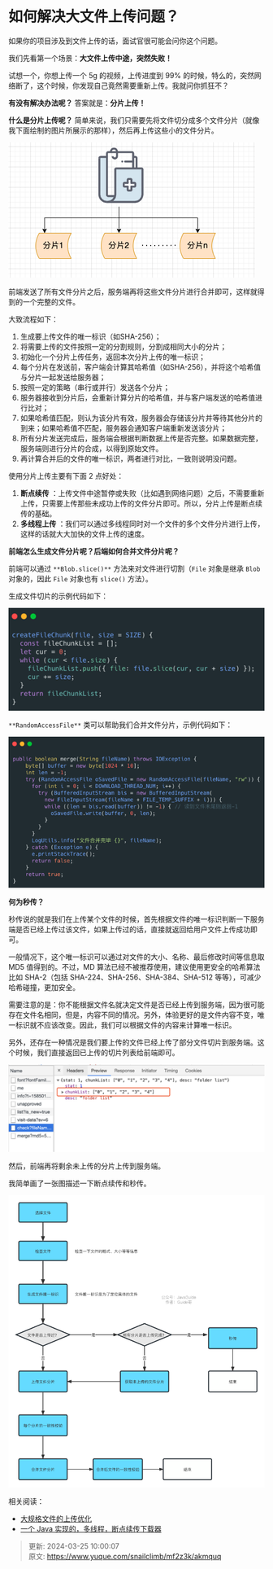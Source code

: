 # 如何解决大文件上传问题？

如果你的项目涉及到文件上传的话，面试官很可能会问你这个问题。



我们先看第一个场景：**大文件上传中途，突然失败！**



试想一个，你想上传一个 5g 的视频，上传进度到 99% 的时候，特么的，突然网络断了，这个时候，你发现自己竟然需要重新上传。我就问你抓狂不？



**有没有解决办法呢？** 答案就是：**分片上传！**



**什么是分片上传呢？** 简单来说，我们只需要先将文件切分成多个文件分片（就像我下面绘制的图片所展示的那样），然后再上传这些小的文件分片。



![1711332004512-e46394a6-5c9f-47b8-b081-c19e4c60b1b6.png](./images/1711332004512-e46394a6-5c9f-47b8-b081-c19e4c60b1b6-292880.png)



前端发送了所有文件分片之后，服务端再将这些文件分片进行合并即可，这样就得到的一个完整的文件。



大致流程如下：



1. 生成要上传文件的唯一标识（如SHA-256）；
2. 将需要上传的文件按照一定的分割规则，分割成相同大小的分片；
3. 初始化一个分片上传任务，返回本次分片上传的唯一标识；
4. 每个分片在发送前，客户端会计算其哈希值（如SHA-256），并将这个哈希值与分片一起发送给服务器；
5. 按照一定的策略（串行或并行）发送各个分片；
6. 服务器接收到分片后，会重新计算分片的哈希值，并与客户端发送的哈希值进行比对；
7. 如果哈希值匹配，则认为该分片有效，服务器会存储该分片并等待其他分片的到来；如果哈希值不匹配，服务器会通知客户端重新发送该分片；
8. 所有分片发送完成后，服务端会根据判断数据上传是否完整。如果数据完整，服务端则进行分片的合成，以得到原始文件。
9. 再计算合并后的文件的唯一标识，两者进行对比，一致则说明没问题。



使用分片上传主要有下面 2 点好处：



1. **断点续传** ：上传文件中途暂停或失败（比如遇到网络问题）之后，不需要重新上传，只需要上传那些未成功上传的文件分片即可。所以，分片上传是断点续传的基础。
2. **多线程上传** ：我们可以通过多线程同时对一个文件的多个文件分片进行上传，这样的话就大大加快的文件上传的速度。



**前端怎么生成文件分片呢？后端如何合并文件分片呢？**



前端可以通过 `**Blob.slice()**` 方法来对文件进行切割（`File` 对象是继承 `Blob` 对象的，因此 `File` 对象也有 `slice()` 方法）。



生成文件切片的示例代码如下：



![1711332004473-52f0817f-caff-42ca-914f-59df8eb59112.png](./images/1711332004473-52f0817f-caff-42ca-914f-59df8eb59112-477262.png)



`**RandomAccessFile**` 类可以帮助我们合并文件分片，示例代码如下：



![1711332004525-6947f967-8cee-43a2-b0ea-87b290a8e64e.png](./images/1711332004525-6947f967-8cee-43a2-b0ea-87b290a8e64e-115125.png)



**何为秒传？**



秒传说的就是我们在上传某个文件的时候，首先根据文件的唯一标识判断一下服务端是否已经上传过该文件，如果上传过的话，直接就返回给用户文件上传成功即可。



一般情况下，这个唯一标识可以通过对文件的大小、名称、最后修改时间等信息取 MD5 值得到的。不过，MD 算法已经不被推荐使用，建议使用更安全的哈希算法比如 SHA-2（包括 SHA-224、SHA-256、SHA-384、SHA-512 等等），可减少哈希碰撞，更加安全。



需要注意的是：你不能根据文件名就决定文件是否已经上传到服务端，因为很可能存在文件名相同，但是，内容不同的情况。另外，体验更好的是文件内容不变，唯一标识就不应该改变。因此，我们可以根据文件的内容来计算唯一标识。



另外，还存在一种情况是我们要上传的文件已经上传了部分文件切片到服务端。这个时候，我们直接返回已上传的切片列表给前端即可。



![1711332004561-c11cb6c1-79ba-41b4-ba73-c64ea6718a04.png](./images/1711332004561-c11cb6c1-79ba-41b4-ba73-c64ea6718a04-683216.png)



然后，前端再将剩余未上传的分片上传到服务端。



我简单画了一张图描述一下断点续传和秒传。



![1711331959430-3b4b65c1-2549-48a2-a576-7bd77acb1a0a.png](./images/1711331959430-3b4b65c1-2549-48a2-a576-7bd77acb1a0a-827732.png)



相关阅读：



+ [大规格文件的上传优化](https://juejin.cn/post/6844904155086061576)
+ [一个 Java 实现的，多线程，断点续传下载器](https://github.com/niumoo/down-bit)



> 更新: 2024-03-25 10:00:07  
> 原文: <https://www.yuque.com/snailclimb/mf2z3k/akmquq>